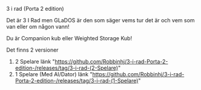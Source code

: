 3 i rad (Porta 2 edition)


Det är 3 I Rad men GLaDOS är den som säger vems tur det är och vem som van eller om någon vann!

Du är Companion kub eller Weighted Storage Kub!

Det finns 2 versioner
1. 2 Spelare länk "https://github.com/Robbinhj/3-i-rad-Porta-2-edition-/releases/tag/3-i-rad-(2-Spelare)"
2. 1 Spelare (Med AI/Dator) länk "https://github.com/Robbinhj/3-i-rad-Porta-2-edition-/releases/tag/3-i-rad-(1-Spelare)"
